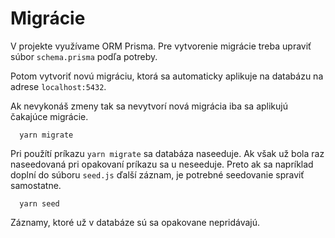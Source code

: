 # Migrácie

V projekte využívame ORM Prisma. Pre vytvorenie migrácie treba upraviť súbor `schema.prisma` podľa potreby.

Potom vytvoriť novú migráciu, ktorá sa automaticky aplikuje na databázu na adrese `localhost:5432`.

Ak nevykonáš zmeny tak sa nevytvorí nová migrácia iba sa aplikujú čakajúce migrácie.

```git title="Vytvorenie novej migrácie alebo aplikovanie migrácií"
  yarn migrate
```

Pri použítí príkazu `yarn migrate` sa databáza naseeduje. Ak však už bola raz naseedovaná pri opakovaní príkazu sa u neseeduje. Preto ak sa napríklad doplní do súboru `seed.js` ďalší záznam, je potrebné seedovanie spraviť samostatne.

```git title="Seedovanie databázy"
  yarn seed
```

Záznamy, ktoré už v databáze sú sa opakovane nepridávajú.
